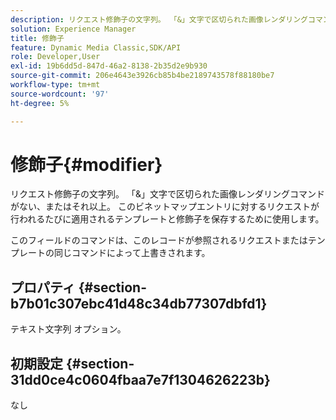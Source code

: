```yaml
---
description: リクエスト修飾子の文字列。 「&」文字で区切られた画像レンダリングコマンドがない、またはそれ以上。 このビネットマップエントリに対するリクエストが行われるたびに適用されるテンプレートと修飾子を保存するために使用します。
solution: Experience Manager
title: 修飾子
feature: Dynamic Media Classic,SDK/API
role: Developer,User
exl-id: 19b6dd5d-847d-46a2-8138-2b35d2e9b930
source-git-commit: 206e4643e3926cb85b4be2189743578f88180be7
workflow-type: tm+mt
source-wordcount: '97'
ht-degree: 5%

---
```


# 修飾子{#modifier}

リクエスト修飾子の文字列。 「&amp;」文字で区切られた画像レンダリングコマンドがない、またはそれ以上。 このビネットマップエントリに対するリクエストが行われるたびに適用されるテンプレートと修飾子を保存するために使用します。

このフィールドのコマンドは、このレコードが参照されるリクエストまたはテンプレートの同じコマンドによって上書きされます。

## プロパティ {#section-b7b01c307ebc41d48c34db77307dbfd1}

テキスト文字列 オプション。

## 初期設定 {#section-31dd0ce4c0604fbaa7e7f1304626223b}

なし
